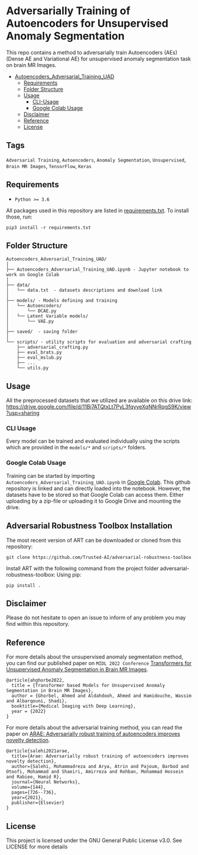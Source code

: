 # Adversarially Training of Autoencoders for Unsupervised Anomaly Segmentation 

This repo contains a method to adversarially train Autoencoders (AEs) (Dense AE and Variational AE) for unsupervised anomaly segmentation task on brain MR Images.

* [Autoencoders_Adversarial_Training_UAD](#Autoencoders_Adversarial_Training_UAD)
  * [Requirements](#requirements)
  * [Folder Structure](#folder-structure)
  * [Usage](#usage)
      * [CLI-Usage](#cli-usage)
      * [Google Colab Usage](#google-colab-usage)
  * [Disclaimer](#disclaimer)
  * [Reference](#reference)
  * [License](#license)
    
<!-- /code_chunk_output -->


## Tags
<code>Adversarial Training</code>, <code>Autoencoders</code>, <code>Anomaly Segmentation</code>, <code>Unsupervised</code>, <code>Brain MR Images</code>, <code>TensorFlow</code>, <code>Keras</code>

## Requirements
* <code>Python >= 3.6</code>

All packages used in this repository are listed in [requirements.txt](https://github.com/ahmedgh970/Autoencoders_Adversarial_Training_UAD/requirements.txt).
To install those, run:
```
pip3 install -r requirements.txt
```

## Folder Structure
  ```
  Autoencoders_Adversarial_Training_UAD/
  │
  ├── Autoencoders_Adversarial_Training_UAD.ipynb - Jupyter notebook to work on Google Colab
  │
  ├── data/
  │   └── data.txt  - datasets descriptions and download link
  │
  ├── models/ - Models defining and training
  │   └── Autoencoders/
  │       └── DCAE.py
  │   └── Latent Variable models/
  │       └── VAE.py
  │
  ├── saved/  - saving folder
  │
  └── scripts/ - utility scripts for evaluation and adversarial crafting
      ├── adversarial_crafting.py
      ├── eval_brats.py
      ├── eval_mslub.py
      ├── ...
      └── utils.py
  ```


## Usage
All the preprocessed datasets that we utilized are available on this drive link: https://drive.google.com/file/d/11Bj7ATQtxLt7PyL3fqyyeXqNNrRqgS9K/view?usp=sharing

### CLI Usage
Every model can be trained and evaluated individually using the scripts which are provided in the `models/*` and `scripts/*` folders.

### Google Colab Usage
Training can be started by importing `Autoencoders_Adversarial_Training_UAD.ipynb` in [Google Colab](http://colab.research.google.com).
This github repository is linked and can directly loaded into the notebook. However, the datasets have to be stored so that Google Colab can access them. 
Either uploading by a zip-file or uploading it to Google Drive and mounting the drive.

## Adversarial Robustness Toolbox Installation
The most recent version of ART can be downloaded or cloned from this repository:
```
git clone https://github.com/Trusted-AI/adversarial-robustness-toolbox
```
Install ART with the following command from the project folder adversarial-robustness-toolbox:
Using pip:
```
pip install .
```

## Disclaimer
Please do not hesitate to open an issue to inform of any problem you may find within this repository.


## Reference
For more details about the unsupervised anomaly segmentation method, you can find our published paper on `MIDL 2022 Conference` [Transformers for Unsupervised Anomaly Segmentation in Brain MR Images](https://openreview.net/forum?id=B_3vXI3Tcz&referrer=%5BAuthor%20Console%5D(%2Fgroup%3Fid%3DMIDL.io%2F2022%2FConference%2FAuthors%23your-submissions)). 
```
@article{ahghorbe2022,
  title = {Transformer based Models for Unsupervised Anomaly Segmentation in Brain MR Images},
  author = {Ghorbel, Ahmed and Aldahdooh, Ahmed and Hamidouche, Wassim and Albarqouni, Shadi},
  booktitle={Medical Imaging with Deep Learning},
  year = {2022}
}
```


For more details about the adversarial training method, you can read the paper on [ARAE: Adversarially robust training of autoencoders improves novelty detection](https://www.sciencedirect.com/science/article/pii/S0893608021003646).
```
@article{salehi2021arae,
  title={Arae: Adversarially robust training of autoencoders improves novelty detection},
  author={Salehi, Mohammadreza and Arya, Atrin and Pajoum, Barbod and Otoofi, Mohammad and Shaeiri, Amirreza and Rohban, Mohammad Hossein and Rabiee, Hamid R},
  journal={Neural Networks},
  volume={144},
  pages={726--736},
  year={2021},
  publisher={Elsevier}
}
```


## License
This project is licensed under the GNU General Public License v3.0. See LICENSE for more details
